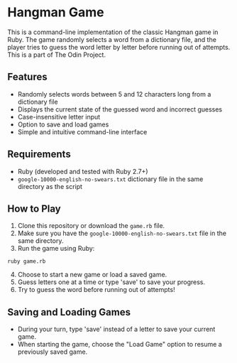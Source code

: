 # Hangman Game

This is a command-line implementation of the classic Hangman game in Ruby. The game randomly selects a word from a dictionary file, and the player tries to guess the word letter by letter before running out of attempts. This is a part of The Odin Project.

## Features

- Randomly selects words between 5 and 12 characters long from a dictionary file
- Displays the current state of the guessed word and incorrect guesses
- Case-insensitive letter input
- Option to save and load games
- Simple and intuitive command-line interface

## Requirements

- Ruby (developed and tested with Ruby 2.7+)
- `google-10000-english-no-swears.txt` dictionary file in the same directory as the script

## How to Play

1. Clone this repository or download the `game.rb` file.
2. Make sure you have the `google-10000-english-no-swears.txt` file in the same directory.
3. Run the game using Ruby:

```
ruby game.rb
```

4. Choose to start a new game or load a saved game.
5. Guess letters one at a time or type 'save' to save your progress.
6. Try to guess the word before running out of attempts!

## Saving and Loading Games

- During your turn, type 'save' instead of a letter to save your current game.
- When starting the game, choose the "Load Game" option to resume a previously saved game.

